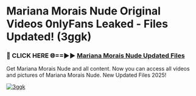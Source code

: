 # Mariana Morais Nude Original Videos 0nlyFans Leaked - Files Updated! (3ggk)

<h3>🔴 CLICK HERE 🌐==►► <a href="https://tinyurl.com/4mcuefdz" rel="nofollow">Mariana Morais Nude Updated Files</a></h3>

Get Mariana Morais Nude and all content. Now you can access all videos and pictures of Mariana Morais Nude. New Updated Files 2025!

[![3ggk](https://i.imgur.com/StAQSOY.gif)](https://tinyurl.com/4mcuefdz)
